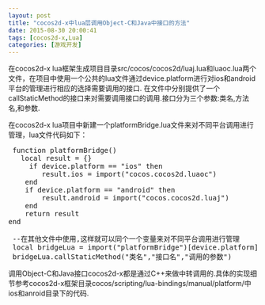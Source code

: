 ```yaml
---
layout: post
title: "cocos2d-x中lua层调用Object-C和Java中接口的方法"
date: 2015-08-30 20:00:41
tags: [cocos2d-x,Lua]
categories: [游戏开发]
---
```


在cocos2d-x lua框架生成项目目录src/cocos/cocos2d/luaj.lua和luaoc.lua两个文件，在项目中使用一个公共的lua文件通过device.platform进行对ios和android平台的管理进行相应的选择需要调用的接口.
在文件中分别提供了一个callStaticMethod的接口来对需要调用接口的调用.接口分为三个参数:类名,方法名,和参数.

在cocos2d-x lua项目中新建一个platformBridge.lua文件来对不同平台调用进行管理，lua文件代码如下：
<!-- more -->
<pre>
 function platformBridge()
   local result = {}
     if device.platform == "ios" then
        result.ios = import("cocos.cocos2d.luaoc")
	end
	if device.platform == "android" then
	    result.android = import("cocos.cocos2d.luaj")
	end
	return result
end

 --在其他文件中使用,这样就可以同个一个变量来对不同平台调用进行管理
 local bridgeLua = import("platformBridge")[device.platform]
 bridgeLua.callStaticMethod("类名","接口名","调用的参数")
</pre>

调用Object-C和Java接口cocos2d-x都是通过C++来做中转调用的.具体的实现细节参考cocos2d-x框架目录cocos/scripting/lua-bindings/manual/platform/中ios和anroid目录下的代码.
